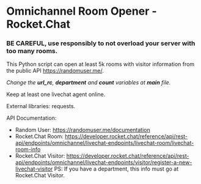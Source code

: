# Omnichannel Room Opener - Rocket.Chat

### **BE CAREFUL, use responsibly to not overload your server with too many rooms.**

This Python script can open at least 5k rooms with visitor information from the public API https://randomuser.me/.

*Change the **url_rc**, **department** and **count** variables at **main** file.*

Keep at least one livechat agent online.

External libraries: requests.

API Documentation: 

- Random User: https://randomuser.me/documentation
- Rocket.Chat Room: https://developer.rocket.chat/reference/api/rest-api/endpoints/omnichannel/livechat-endpoints/livechat-room/livechat-room-info 
- Rocket.Chat Visitor: https://developer.rocket.chat/reference/api/rest-api/endpoints/omnichannel/livechat-endpoints/visitor/register-a-new-livechat-visitor
PS: If you have a department, this info must go at Rocket.Chat Visitor.
